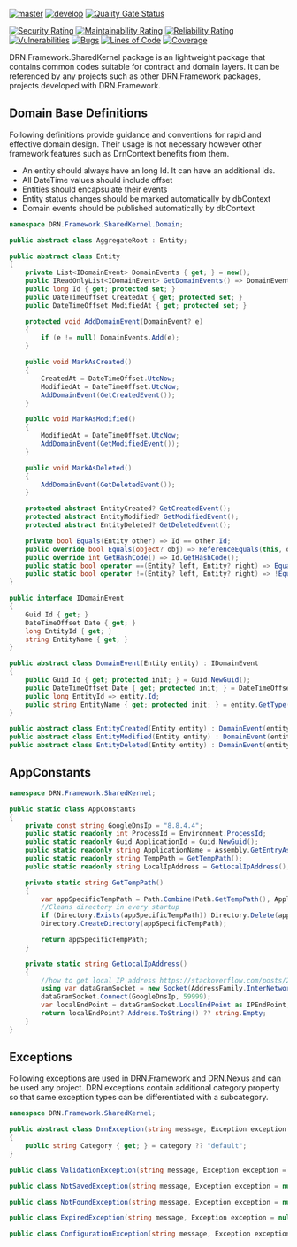 [![master](https://github.com/duranserkan/DRN-Project/actions/workflows/master.yml/badge.svg?branch=master)](https://github.com/duranserkan/DRN-Project/actions/workflows/master.yml)
[![develop](https://github.com/duranserkan/DRN-Project/actions/workflows/develop.yml/badge.svg?branch=develop)](https://github.com/duranserkan/DRN-Project/actions/workflows/develop.yml)
[![Quality Gate Status](https://sonarcloud.io/api/project_badges/measure?project=duranserkan_DRN-Project&metric=alert_status)](https://sonarcloud.io/summary/new_code?id=duranserkan_DRN-Project)

[![Security Rating](https://sonarcloud.io/api/project_badges/measure?project=duranserkan_DRN-Project&metric=security_rating)](https://sonarcloud.io/summary/new_code?id=duranserkan_DRN-Project)
[![Maintainability Rating](https://sonarcloud.io/api/project_badges/measure?project=duranserkan_DRN-Project&metric=sqale_rating)](https://sonarcloud.io/summary/new_code?id=duranserkan_DRN-Project)
[![Reliability Rating](https://sonarcloud.io/api/project_badges/measure?project=duranserkan_DRN-Project&metric=reliability_rating)](https://sonarcloud.io/summary/new_code?id=duranserkan_DRN-Project)
[![Vulnerabilities](https://sonarcloud.io/api/project_badges/measure?project=duranserkan_DRN-Project&metric=vulnerabilities)](https://sonarcloud.io/summary/new_code?id=duranserkan_DRN-Project)
[![Bugs](https://sonarcloud.io/api/project_badges/measure?project=duranserkan_DRN-Project&metric=bugs)](https://sonarcloud.io/summary/new_code?id=duranserkan_DRN-Project)
[![Lines of Code](https://sonarcloud.io/api/project_badges/measure?project=duranserkan_DRN-Project&metric=ncloc)](https://sonarcloud.io/summary/new_code?id=duranserkan_DRN-Project)
[![Coverage](https://sonarcloud.io/api/project_badges/measure?project=duranserkan_DRN-Project&metric=coverage)](https://sonarcloud.io/summary/new_code?id=duranserkan_DRN-Project)

DRN.Framework.SharedKernel package is an lightweight package that contains common codes suitable for contract and domain layers. It can be referenced by any
projects such as other DRN.Framework packages, projects developed with DRN.Framework.

## Domain Base Definitions

Following definitions provide guidance and conventions for rapid and effective domain design. Their usage is not necessary however other framework features such
as DrnContext benefits from them.

* An entity should always have an long Id. It can have an additional ids.
* All DateTime values should include offset
* Entities should encapsulate their events
* Entity status changes should be marked automatically by dbContext
* Domain events should be published automatically by dbContext 

```csharp
namespace DRN.Framework.SharedKernel.Domain;

public abstract class AggregateRoot : Entity;

public abstract class Entity
{
    private List<IDomainEvent> DomainEvents { get; } = new();
    public IReadOnlyList<IDomainEvent> GetDomainEvents() => DomainEvents;
    public long Id { get; protected set; }
    public DateTimeOffset CreatedAt { get; protected set; }
    public DateTimeOffset ModifiedAt { get; protected set; }

    protected void AddDomainEvent(DomainEvent? e)
    {
        if (e != null) DomainEvents.Add(e);
    }

    public void MarkAsCreated()
    {
        CreatedAt = DateTimeOffset.UtcNow;
        ModifiedAt = DateTimeOffset.UtcNow;
        AddDomainEvent(GetCreatedEvent());
    }

    public void MarkAsModified()
    {
        ModifiedAt = DateTimeOffset.UtcNow;
        AddDomainEvent(GetModifiedEvent());
    }

    public void MarkAsDeleted()
    {
        AddDomainEvent(GetDeletedEvent());
    }

    protected abstract EntityCreated? GetCreatedEvent();
    protected abstract EntityModified? GetModifiedEvent();
    protected abstract EntityDeleted? GetDeletedEvent();

    private bool Equals(Entity other) => Id == other.Id;
    public override bool Equals(object? obj) => ReferenceEquals(this, obj) || obj is Entity other && Equals(other);
    public override int GetHashCode() => Id.GetHashCode();
    public static bool operator ==(Entity? left, Entity? right) => Equals(left, right);
    public static bool operator !=(Entity? left, Entity? right) => !Equals(left, right);
}
```

```csharp
public interface IDomainEvent
{
    Guid Id { get; }
    DateTimeOffset Date { get; }
    long EntityId { get; }
    string EntityName { get; }
}

public abstract class DomainEvent(Entity entity) : IDomainEvent
{
    public Guid Id { get; protected init; } = Guid.NewGuid();
    public DateTimeOffset Date { get; protected init; } = DateTimeOffset.UtcNow;
    public long EntityId => entity.Id;
    public string EntityName { get; protected init; } = entity.GetType().FullName!;
}

public abstract class EntityCreated(Entity entity) : DomainEvent(entity);
public abstract class EntityModified(Entity entity) : DomainEvent(entity);
public abstract class EntityDeleted(Entity entity) : DomainEvent(entity);
```

## AppConstants

```csharp
namespace DRN.Framework.SharedKernel;

public static class AppConstants
{
    private const string GoogleDnsIp = "8.8.4.4";
    public static readonly int ProcessId = Environment.ProcessId;
    public static readonly Guid ApplicationId = Guid.NewGuid();
    public static readonly string ApplicationName = Assembly.GetEntryAssembly()?.GetName().Name ?? "Entry Assembly Not Found";
    public static readonly string TempPath = GetTempPath();
    public static readonly string LocalIpAddress = GetLocalIpAddress();

    private static string GetTempPath()
    {
        var appSpecificTempPath = Path.Combine(Path.GetTempPath(), ApplicationName);
        //Cleans directory in every startup
        if (Directory.Exists(appSpecificTempPath)) Directory.Delete(appSpecificTempPath, true);
        Directory.CreateDirectory(appSpecificTempPath);

        return appSpecificTempPath;
    }

    private static string GetLocalIpAddress()
    {
        //how to get local IP address https://stackoverflow.com/posts/27376368/revisions
        using var dataGramSocket = new Socket(AddressFamily.InterNetwork, SocketType.Dgram, 0);
        dataGramSocket.Connect(GoogleDnsIp, 59999);
        var localEndPoint = dataGramSocket.LocalEndPoint as IPEndPoint;
        return localEndPoint?.Address.ToString() ?? string.Empty;
    }
}
```

## Exceptions

Following exceptions are used in DRN.Framework and DRN.Nexus and can be used any project. DRN exceptions contain additional category property so that same
exception types can be differentiated with a subcategory.

```csharp
namespace DRN.Framework.SharedKernel;

public abstract class DrnException(string message, Exception exception = null!, string? category = "default") : Exception(message, exception)
{
    public string Category { get; } = category ?? "default";
}

public class ValidationException(string message, Exception exception = null!, string? category = null) : DrnException(message, exception, category);

public class NotSavedException(string message, Exception exception = null!, string? category = null) : DrnException(message, exception, category);

public class NotFoundException(string message, Exception exception = null!, string? category = null) : DrnException(message, exception, category);

public class ExpiredException(string message, Exception exception = null!, string? category = null) : DrnException(message, exception, category);

public class ConfigurationException(string message, Exception exception = null!, string? category = null) : DrnException(message, exception, category);
```